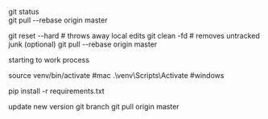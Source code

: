 git status      
git pull --rebase origin master


git reset --hard                # throws away local edits
git clean -fd                   # removes untracked junk (optional)
git pull --rebase origin master




starting to work process


source venv/bin/activate  #mac
.\venv\Scripts\Activate   #windows

pip install -r requirements.txt



update new version
git branch
git pull origin master
